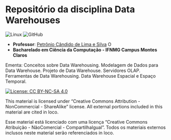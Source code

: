 # Repositório da disciplina Data Warehouses
![Linux](https://img.shields.io/badge/Linux-FCC624?style=for-the-badge&logo=linux&logoColor=black)
![GitHub](https://img.shields.io/badge/github-%23121011.svg?style=for-the-badge&logo=github&logoColor=white)

* **Professor**: [Petrônio Cândido de  Lima e Silva](http://petroniocandido.github.io)  <span itemscope itemtype="https://schema.org/Person"><a itemprop="sameAs" content="https://orcid.org/0000-0002-1202-2552" href="https://orcid.org/0000-0002-1202-2552" target="orcid.widget" rel="noopener noreferrer" style="vertical-align:top;"><img src="https://orcid.org/sites/default/files/images/orcid_16x16.png" style="width:1em;margin-right:.5em;" alt="ORCID iD icon"></a></span>
* **Bacharelado em Ciência da Computação - IFNMG Campus Montes Claros**

Ementa: Conceitos sobre Data Warehousing. Modelagem de Dados para Data Warehouse. Projeto de Data Warehouse. Servidores OLAP. Ferramentas de Data Warehousing. Data Warehouse Espacial e Espaço Temporal.

[![License: CC BY-NC-SA 4.0](https://licensebuttons.net/l/by-nc-sa/4.0/80x15.png)](https://creativecommons.org/licenses/by-nc-sa/4.0/)

This material is licensed under “Creative Commons Attribution - NonCommercial - ShareAlike” license. All external portions included in this material are cited in loco.

Esse material está licenciado com uma licença  “Creative Commons Atribuição - NãoComercial - CompartilhaIgual”. Todos os materiais externos inclusos neste material serão referenciados in loco.
